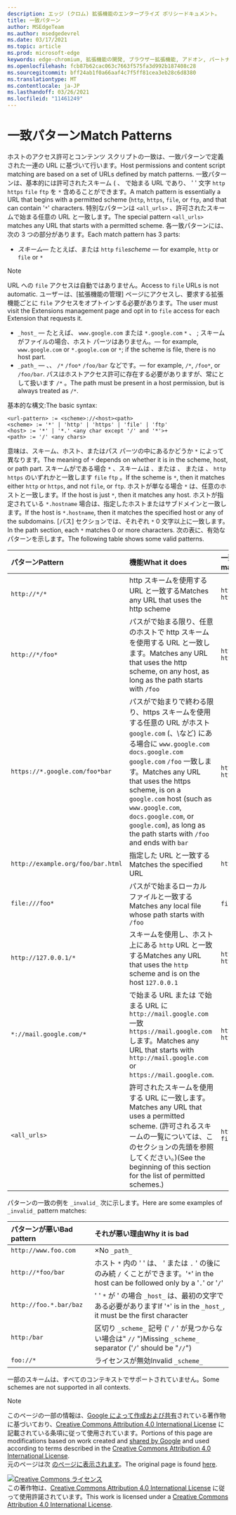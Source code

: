 ```yaml
---
description: エッジ (クロム) 拡張機能のエンタープライズ ポリシードキュメント。
title: 一致パターン
author: MSEdgeTeam
ms.author: msedgedevrel
ms.date: 03/17/2021
ms.topic: article
ms.prod: microsoft-edge
keywords: edge-chromium, 拡張機能の開発, ブラウザー拡張機能, アドオン, パートナー センター, 開発者
ms.openlocfilehash: fcb87b62cac063c7663f575fa3d992b187408c28
ms.sourcegitcommit: bff24ab1f0a66aaf4c7f5ff81cea3eb28c6d8380
ms.translationtype: MT
ms.contentlocale: ja-JP
ms.lasthandoff: 03/26/2021
ms.locfileid: "11461249"
---
```

<!-- Copyright A. W. Fuchs

   Licensed under the Apache License, Version 2.0 (the "License");
   you may not use this file except in compliance with the License.
   You may obtain a copy of the License at

       https://www.apache.org/licenses/LICENSE-2.0

   Unless required by applicable law or agreed to in writing, software
   distributed under the License is distributed on an "AS IS" BASIS,
   WITHOUT WARRANTIES OR CONDITIONS OF ANY KIND, either express or implied.
   See the License for the specific language governing permissions and
   limitations under the License.  -->  
# <a name="match-patterns"></a><span data-ttu-id="15e9c-104">一致パターン</span><span class="sxs-lookup"><span data-stu-id="15e9c-104">Match Patterns</span></span>

<span data-ttu-id="15e9c-105">ホストのアクセス許可とコンテンツ スクリプトの一致は、一致パターンで定義された一連の URL に基づいて行います。</span><span class="sxs-lookup"><span data-stu-id="15e9c-105">Host permissions and content script matching are based on a set of URLs defined by match patterns.</span></span>  <span data-ttu-id="15e9c-106">一致パターンは、基本的には許可されたスキーム ( 、 で始まる URL であり、 ' ' 文字 `http` `https` `file` `ftp` を `*` 含めることができます。</span><span class="sxs-lookup"><span data-stu-id="15e9c-106">A match pattern is essentially a URL that begins with a permitted scheme (`http`, `https`, `file`, or `ftp`, and that can contain '`*`' characters.</span></span>  <span data-ttu-id="15e9c-107">特別なパターンは `<all_urls>` 、許可されたスキームで始まる任意の URL と一致します。</span><span class="sxs-lookup"><span data-stu-id="15e9c-107">The special pattern `<all_urls>` matches any URL that starts with a permitted scheme.</span></span>  <span data-ttu-id="15e9c-108">各一致パターンには、次の 3 つの部分があります。</span><span class="sxs-lookup"><span data-stu-id="15e9c-108">Each match pattern has 3 parts:</span></span>  

*   <span data-ttu-id="15e9c-109">_スキーム_— たとえば、または `http` `file`</span><span class="sxs-lookup"><span data-stu-id="15e9c-109">_scheme_ — for example, `http` or `file` or</span></span> `*`  

> [!NOTE]
> <span data-ttu-id="15e9c-110">URL への `file` アクセスは自動ではありません。</span><span class="sxs-lookup"><span data-stu-id="15e9c-110">Access to `file` URLs is not automatic.</span></span>  <span data-ttu-id="15e9c-111">ユーザーは、[拡張機能の管理] ページにアクセスし、要求する拡張機能ごとに `file` アクセスをオプトインする必要があります。</span><span class="sxs-lookup"><span data-stu-id="15e9c-111">The user must visit the Extensions management page and opt in to `file` access for each Extension that requests it.</span></span>  

*   `_host_` <span data-ttu-id="15e9c-112">— たとえば、 `www.google.com` または `*.google.com` `*` 、 ; スキームがファイルの場合、ホスト パーツはありません。</span><span class="sxs-lookup"><span data-stu-id="15e9c-112">— for example, `www.google.com` or `*.google.com` or `*`; if the scheme is file, there is no host part.</span></span>  
*   `_path_` <span data-ttu-id="15e9c-113">— 、、 `/*` `/foo*` `/foo/bar` などです。</span><span class="sxs-lookup"><span data-stu-id="15e9c-113">— for example, `/*`, `/foo*`, or `/foo/bar`.</span></span>  <span data-ttu-id="15e9c-114">パスはホストアクセス許可に存在する必要がありますが、常にとして扱います `/*` 。</span><span class="sxs-lookup"><span data-stu-id="15e9c-114">The path must be present in a host permission, but is always treated as `/*`.</span></span>  

<span data-ttu-id="15e9c-115">基本的な構文:</span><span class="sxs-lookup"><span data-stu-id="15e9c-115">The basic syntax:</span></span>  

```shell
<url-pattern> := <scheme>://<host><path>
<scheme> := '*' | 'http' | 'https' | 'file' | 'ftp'
<host> := '*' | '*.' <any char except '/' and '*'>+
<path> := '/' <any chars>
```  

<span data-ttu-id="15e9c-116">意味は、スキーム、ホスト、またはパス パーツの中にあるかどうか `*` によって異なります。</span><span class="sxs-lookup"><span data-stu-id="15e9c-116">The meaning of `*` depends on whether it is in the scheme, host, or path part.</span></span>  <span data-ttu-id="15e9c-117">スキームがである場合 `*` 、スキームは 、または 、 または 、 `http` `https` のいずれかと一致します `file` `ftp` 。</span><span class="sxs-lookup"><span data-stu-id="15e9c-117">If the scheme is `*`, then it matches either `http` or `https`, and not `file`, or `ftp`.</span></span>  <span data-ttu-id="15e9c-118">ホストが単なる場合 `*` は、任意のホストと一致します。</span><span class="sxs-lookup"><span data-stu-id="15e9c-118">If the host is just `*`, then it matches any host.</span></span> <span data-ttu-id="15e9c-119">ホストが指定されている `*.hostname` 場合は、指定したホストまたはサブドメインと一致します。</span><span class="sxs-lookup"><span data-stu-id="15e9c-119">If the host is `*.hostname`, then it matches the specified host or any of the subdomains.</span></span>  <span data-ttu-id="15e9c-120">[パス] セクションでは、それぞれ `*` 0 文字以上に一致します。</span><span class="sxs-lookup"><span data-stu-id="15e9c-120">In the path section, each `*` matches 0 or more characters.</span></span>  <span data-ttu-id="15e9c-121">次の表に、有効なパターンを示します。</span><span class="sxs-lookup"><span data-stu-id="15e9c-121">The following table shows some valid patterns.</span></span>  

| <span data-ttu-id="15e9c-122">パターン</span><span class="sxs-lookup"><span data-stu-id="15e9c-122">Pattern</span></span> | <span data-ttu-id="15e9c-123">機能</span><span class="sxs-lookup"><span data-stu-id="15e9c-123">What it does</span></span> | <span data-ttu-id="15e9c-124">一致する URL の例</span><span class="sxs-lookup"><span data-stu-id="15e9c-124">Examples of matching URLs</span></span> |  
|:--- |:--- |:--- |  
| `http://*/*` | <span data-ttu-id="15e9c-125">http スキームを使用する URL と一致する</span><span class="sxs-lookup"><span data-stu-id="15e9c-125">Matches any URL that uses the http scheme</span></span> | `http://www.google.com` `http://example.org/foo/bar.html` |  
| `http://*/foo*` | <span data-ttu-id="15e9c-126">パスがで始まる限り、任意のホストで http スキームを使用する URL と一致します。</span><span class="sxs-lookup"><span data-stu-id="15e9c-126">Matches any URL that uses the http scheme, on any host, as long as the path starts with</span></span> `/foo` | `http://example.com/foo/bar.html` `http://www.google.com/foo` |  
| `https://*.google.com/foo*bar` | <span data-ttu-id="15e9c-127">パスがで始まりで終わる限り、https スキームを使用する任意の URL がホスト `google.com` \(、\など) にある場合に `www.google.com` `docs.google.com` `google.com` `/foo` 一致します。</span><span class="sxs-lookup"><span data-stu-id="15e9c-127">Matches any URL that uses the https scheme, is on a `google.com` host \(such as `www.google.com`, `docs.google.com`, or `google.com`\), as long as the path starts with `/foo` and ends with</span></span> `bar` | `https://www.google.com/foo/baz/bar` `https://docs.google.com/foobar` |  
| `http://example.org/foo/bar.html` | <span data-ttu-id="15e9c-128">指定した URL と一致する</span><span class="sxs-lookup"><span data-stu-id="15e9c-128">Matches the specified URL</span></span> | `http://example.org/foo/bar.html` |  
|`file:///foo*` | <span data-ttu-id="15e9c-129">パスがで始まるローカル ファイルと一致する</span><span class="sxs-lookup"><span data-stu-id="15e9c-129">Matches any local file whose path starts with</span></span> `/foo` | `file:///foo/bar.html` `file:///foo` |  
| `http://127.0.0.1/*` | <span data-ttu-id="15e9c-130">スキームを使用し、ホスト上にある `http` URL と一致する</span><span class="sxs-lookup"><span data-stu-id="15e9c-130">Matches any URL that uses the `http` scheme and is on the host</span></span> `127.0.0.1` | `http://127.0.0.1` `http://127.0.0.1/foo/bar.html` |  
| `*://mail.google.com/*` | <span data-ttu-id="15e9c-131">で始まる URL または で始まる URL に `http://mail.google.com` 一致 `https://mail.google.com` します。</span><span class="sxs-lookup"><span data-stu-id="15e9c-131">Matches any URL that starts with `http://mail.google.com` or `https://mail.google.com`.</span></span> | `http://mail.google.com/foo/baz/bar` `https://mail.google.com/foobar` |  
| `<all_urls>` | <span data-ttu-id="15e9c-132">許可されたスキームを使用する URL に一致します。</span><span class="sxs-lookup"><span data-stu-id="15e9c-132">Matches any URL that uses a permitted scheme.</span></span> <span data-ttu-id="15e9c-133">\(許可されるスキームの一覧については、このセクションの先頭を参照してください。\)</span><span class="sxs-lookup"><span data-stu-id="15e9c-133">\(See the beginning of this section for the list of permitted schemes.\)</span></span> | `http://example.org/foo/bar.html` `file:///bar/baz.html` |  

<span data-ttu-id="15e9c-134">パターンの一致の例を `_invalid_` 次に示します。</span><span class="sxs-lookup"><span data-stu-id="15e9c-134">Here are some examples of `_invalid_` pattern matches:</span></span>

| <span data-ttu-id="15e9c-135">パターンが悪い</span><span class="sxs-lookup"><span data-stu-id="15e9c-135">Bad pattern</span></span> | <span data-ttu-id="15e9c-136">それが悪い理由</span><span class="sxs-lookup"><span data-stu-id="15e9c-136">Why it is bad</span></span> |  
|:--- |:--- |  
| `http://www.foo.com` | <span data-ttu-id="15e9c-137">×</span><span class="sxs-lookup"><span data-stu-id="15e9c-137">No</span></span> `_path_` |  
| `http://*foo/bar` | <span data-ttu-id="15e9c-138">ホスト `*` 内の ' ' は、 ' または `.` ' の後にのみ続 `/` くことができます。</span><span class="sxs-lookup"><span data-stu-id="15e9c-138">'`*`' in the host can be followed only by a '`.`' or '`/`'</span></span> |  
| `http://foo.*.bar/baz` | <span data-ttu-id="15e9c-139">' ' `*` が ' の場合 `_host_` は、最初の文字である必要があります</span><span class="sxs-lookup"><span data-stu-id="15e9c-139">If '`*`' is in the `_host_`, it must be the first character</span></span> |  
| `http:/bar` | <span data-ttu-id="15e9c-140">区切り `_scheme_` 記号 \(' `/` ' が見つからない場合は" `//` "\)</span><span class="sxs-lookup"><span data-stu-id="15e9c-140">Missing `_scheme_` separator \('`/`' should be "`//`"\)</span></span> |  
| `foo://*` | <span data-ttu-id="15e9c-141">ライセンスが無効</span><span class="sxs-lookup"><span data-stu-id="15e9c-141">Invalid</span></span> `_scheme_` |  

<span data-ttu-id="15e9c-142">一部のスキームは、すべてのコンテキストでサポートされていません。</span><span class="sxs-lookup"><span data-stu-id="15e9c-142">Some schemes are not supported in all contexts.</span></span>

> [!NOTE]
> <span data-ttu-id="15e9c-143">このページの一部の情報は、[Google によって作成および共有][GoogleSitePolicies]されている著作物に基づいており、[Creative Commons Attribution 4.0 International License][CCA4IL] に記載されている条項に従って使用されています。</span><span class="sxs-lookup"><span data-stu-id="15e9c-143">Portions of this page are modifications based on work created and [shared by Google][GoogleSitePolicies] and used according to terms described in the [Creative Commons Attribution 4.0 International License][CCA4IL].</span></span>  
> <span data-ttu-id="15e9c-144">元のページは次 [のページに表示されます](https://developer.chrome.com/extensions/match_patterns)。</span><span class="sxs-lookup"><span data-stu-id="15e9c-144">The original page is found [here](https://developer.chrome.com/extensions/match_patterns).</span></span>  

[![Creative Commons ライセンス][CCby4Image]][CCA4IL]  
<span data-ttu-id="15e9c-146">この著作物は、[Creative Commons Attribution 4.0 International License][CCA4IL] に従って使用許諾されています。</span><span class="sxs-lookup"><span data-stu-id="15e9c-146">This work is licensed under a [Creative Commons Attribution 4.0 International License][CCA4IL].</span></span>  

[CCA4IL]: https://creativecommons.org/licenses/by/4.0  
[CCby4Image]: https://i.creativecommons.org/l/by/4.0/88x31.png  
[GoogleSitePolicies]: https://developers.google.com/terms/site-policies  
